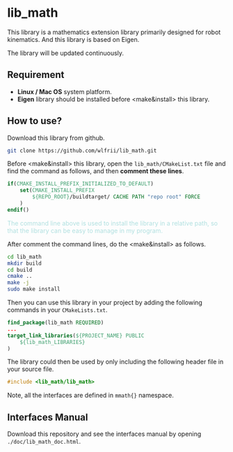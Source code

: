 # lib_math

This library is a mathematics extension library primarily designed for robot kinematics. And this library is based on Eigen.

The library will be updated continuously.

## Requirement

  - <b>Linux / Mac OS</b> system platform.
  - <b>Eigen</b> library should be installed before <make&install> this library.

## How to use?

Download this library from github.
```bash
git clone https://github.com/wlfrii/lib_math.git
```

Before <make&install> this library, open the `lib_math/CMakeList.txt` file and find the command as follows, and then <b>comment these lines</b>.
```cmake
if(CMAKE_INSTALL_PREFIX_INITIALIZED_TO_DEFAULT)
    set(CMAKE_INSTALL_PREFIX 
        ${REPO_ROOT}/buildtarget/ CACHE PATH "repo root" FORCE
    )
endif()
```
<font color=bluegrey>
The command line above is used to install the library in a relative path, so that the library can be easy to manage in my program.  
</font>

After comment the command lines, do the <make&install> as follows.
```bash
cd lib_math
mkdir build
cd build
cmake ..
make -j
sudo make install
```

Then you can use this library in your project by adding the following commands in your `CMakeLists.txt`.
```cmake
find_package(lib_math REQUIRED)
...
target_link_libraries(${PROJECT_NAME} PUBLIC
    ${lib_math_LIBRARIES}
)
```

The library could then be used by only including the following header file in your source file.
```c++
#include <lib_math/lib_math>
```

Note, all the interfaces are defined in `mmath{}` namespace.

## Interfaces Manual

Download this repository and see the interfaces manual by opening `./doc/lib_math_doc.html`.
